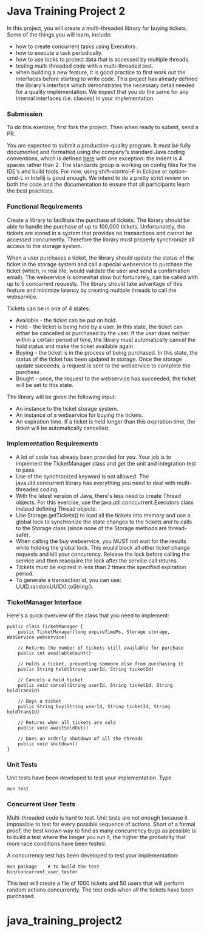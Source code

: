 Java Training Project 2
=======================

In this project, you will create a multi-threaded library for buying 
tickets. Some of the things you will learn, include:

* how to create concurrent tasks using Executors.
* how to execute a task periodically.
* how to use locks to protect data that is accessed by multiple threads.
* testing multi-threaded code with a multi-threaded test.
* when building a new feature, it is good practice to first work out 
  the interfaces before starting to write code. This project has already
  defined the library's interface which demonstrates the necessary detail
  needed for a quality implementation. We expect that you do the same
  for any internal interfaces (i.e. classes) in your implementation.
  
  
### Submission

To do this exercise, first fork the project. Then when ready to submit,
send a PR.
  
You are expected to submit a production-quality program. It must be
fully documented and formatted using the company's standard Java
coding conventions, which is defined [here](http://yo/javastandard)
with one exception: the indent is 4 spaces rather than 2. The
standards group is working on config files for the IDE's and build
tools. For now, using shift-control-F in Eclipse or option-cmd-L in
Intellij is good enough. We
intend to do a pretty strict review on both the code and the
documentation to ensure that all participants learn the best
practices.
  
### Functional Requirements

Create a library to facilitate the purchase of tickets.
The library should be able to handle the purchase of up to 100,000
tickets. Unfortunately, the tickets are stored in a system that
provides no transactions and cannot be accessed concurrently.
Therefore the library must properly synchronize all access to
the storage system.

When a user purchases a ticket, the library should update the status
of the ticket in the storage system and call a special webservice to
purchase the ticket (which, in real life, would 
validate the user and send a confirmation email).
The webservice is somewhat slow but fortunately, can be called 
with up to 5 concurrent requests. The library should take advantage
of this feature and minimize latency by creating multiple 
threads to call the webservice.

Tickets can be in one of 4 states:
* Available - the ticket can be put on hold.
* Held - the ticket is being held by a user. In this state, the ticket
  can either be cancelled or purchased by the user. If the user does
  neither within a certain period of time, the library must 
  automatically cancel the hold status and make the ticket available
  again.
* Buying - the ticket is in the process of being purchased. In this 
  state, the status of the ticket has been updated in storage. Once the
  storage update succeeds, a request is sent to the webservice to
  complete the purchase.
* Bought - once, the request to the webservice has succeeded, the ticket
  will be set to this state.

The library will be given the following input:
* An instance to the ticket storage system. 
* An instance of a webservice for buying the tickets.
* An expiration time. If a ticket is held longer than this expiration
time, the ticket will be automatically cancelled.


### Implementation Requirements

* A lot of code has already been provided for you. Your job is to
  implement the TicketManager class and get the unit and integration
  test to pass.
* Use of the synchronized keyword is not allowed. The
  java.util.concurrent library has everything you need to deal with
  multi-threaded coding.
* With the latest version of Java, there's less need to create
  Thread objects. For this exercise, use the 
  java.util.conccurrent.Executors class instead
  defining Thread objects.
* Use Storage.getTickets() to load all the tickets into memory and
  use a global lock to synchronize the state changes to the tickets and
  to calls to the Storage class (since none of the Storage 
  methods are thread-safe).
* When calling the buy webservice, you MUST not wait for the results
  while holding the global lock. This would block all other ticket 
  change requests and kill your concurency. Release the lock before
  calling the service and then reacquire the lock after the service
  call returns.
* Tickets must be expired in less than 2 times the specified expiration
  period.
* To generate a transaction id, you can use: UUID.randomUUID().toString().


  

### TicketManager Interface

Here's a quick overview of the class that you need to implement:

```
public class TicketManager {
    public TicketManager(long expireTimeMs, Storage storage, WebService webservice)

    // Returns the number of tickets still available for purchase
    public int availableCount()

    // Holds a ticket, preventing someone else from purchasing it
    public String hold(String userId, String ticketId)

    // Cancels a held ticket
    public void cancel(String userId, String ticketId, String holdTransId)

    // Buys a ticket
    public String buy(String userId, String ticketId, String holdTransId)

    // Returns when all tickets are sold
    public void awaitSoldOut()

    // Does an orderly shutdown of all the threads
    public void shutdown()
}
```


### Unit Tests

Unit tests have been developed to test your implementation. Type

```
mvn test
```

### Concurrent User Tests

Multi-threaded code is hard to test. Unit tests are not enough because it
impossible to test for every possible sequence of actions.
Short of a formal proof, the best known way to find as many concurrency bugs
as possible is to build a test where the longer you run it, the higher
the probabilty that more race conditions have been tested.

A concurrency test has been developed to test your
implementation:

```
mvn package    # to build the test
bin/concurrent_user_tester
```

This test will create a file of 1000 tickets and 50 users that will
perform random actions concurrently. The test ends when all the 
tickets have been purchased.

# java_training_project2
